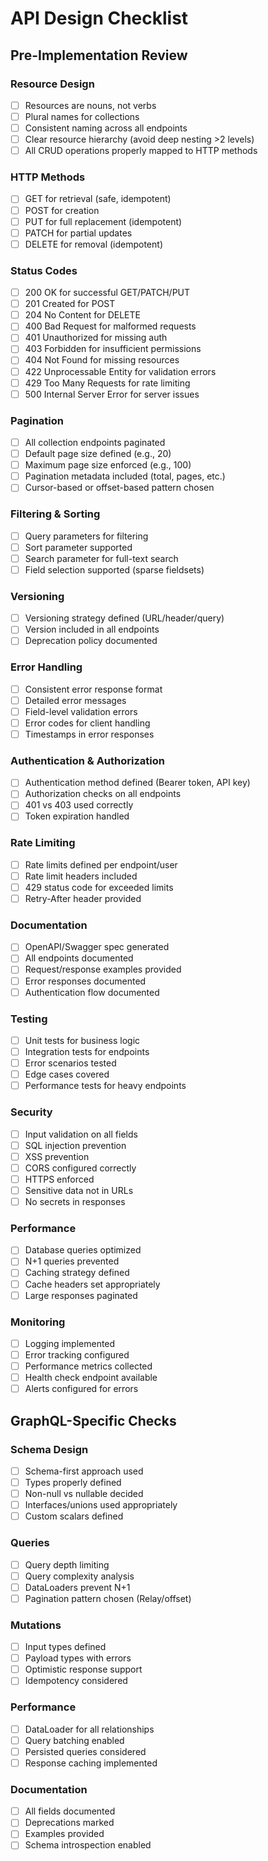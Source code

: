 # API Design Checklist

## Pre-Implementation Review

### Resource Design
- [ ] Resources are nouns, not verbs
- [ ] Plural names for collections
- [ ] Consistent naming across all endpoints
- [ ] Clear resource hierarchy (avoid deep nesting >2 levels)
- [ ] All CRUD operations properly mapped to HTTP methods

### HTTP Methods
- [ ] GET for retrieval (safe, idempotent)
- [ ] POST for creation
- [ ] PUT for full replacement (idempotent)
- [ ] PATCH for partial updates
- [ ] DELETE for removal (idempotent)

### Status Codes
- [ ] 200 OK for successful GET/PATCH/PUT
- [ ] 201 Created for POST
- [ ] 204 No Content for DELETE
- [ ] 400 Bad Request for malformed requests
- [ ] 401 Unauthorized for missing auth
- [ ] 403 Forbidden for insufficient permissions
- [ ] 404 Not Found for missing resources
- [ ] 422 Unprocessable Entity for validation errors
- [ ] 429 Too Many Requests for rate limiting
- [ ] 500 Internal Server Error for server issues

### Pagination
- [ ] All collection endpoints paginated
- [ ] Default page size defined (e.g., 20)
- [ ] Maximum page size enforced (e.g., 100)
- [ ] Pagination metadata included (total, pages, etc.)
- [ ] Cursor-based or offset-based pattern chosen

### Filtering & Sorting
- [ ] Query parameters for filtering
- [ ] Sort parameter supported
- [ ] Search parameter for full-text search
- [ ] Field selection supported (sparse fieldsets)

### Versioning
- [ ] Versioning strategy defined (URL/header/query)
- [ ] Version included in all endpoints
- [ ] Deprecation policy documented

### Error Handling
- [ ] Consistent error response format
- [ ] Detailed error messages
- [ ] Field-level validation errors
- [ ] Error codes for client handling
- [ ] Timestamps in error responses

### Authentication & Authorization
- [ ] Authentication method defined (Bearer token, API key)
- [ ] Authorization checks on all endpoints
- [ ] 401 vs 403 used correctly
- [ ] Token expiration handled

### Rate Limiting
- [ ] Rate limits defined per endpoint/user
- [ ] Rate limit headers included
- [ ] 429 status code for exceeded limits
- [ ] Retry-After header provided

### Documentation
- [ ] OpenAPI/Swagger spec generated
- [ ] All endpoints documented
- [ ] Request/response examples provided
- [ ] Error responses documented
- [ ] Authentication flow documented

### Testing
- [ ] Unit tests for business logic
- [ ] Integration tests for endpoints
- [ ] Error scenarios tested
- [ ] Edge cases covered
- [ ] Performance tests for heavy endpoints

### Security
- [ ] Input validation on all fields
- [ ] SQL injection prevention
- [ ] XSS prevention
- [ ] CORS configured correctly
- [ ] HTTPS enforced
- [ ] Sensitive data not in URLs
- [ ] No secrets in responses

### Performance
- [ ] Database queries optimized
- [ ] N+1 queries prevented
- [ ] Caching strategy defined
- [ ] Cache headers set appropriately
- [ ] Large responses paginated

### Monitoring
- [ ] Logging implemented
- [ ] Error tracking configured
- [ ] Performance metrics collected
- [ ] Health check endpoint available
- [ ] Alerts configured for errors

## GraphQL-Specific Checks

### Schema Design
- [ ] Schema-first approach used
- [ ] Types properly defined
- [ ] Non-null vs nullable decided
- [ ] Interfaces/unions used appropriately
- [ ] Custom scalars defined

### Queries
- [ ] Query depth limiting
- [ ] Query complexity analysis
- [ ] DataLoaders prevent N+1
- [ ] Pagination pattern chosen (Relay/offset)

### Mutations
- [ ] Input types defined
- [ ] Payload types with errors
- [ ] Optimistic response support
- [ ] Idempotency considered

### Performance
- [ ] DataLoader for all relationships
- [ ] Query batching enabled
- [ ] Persisted queries considered
- [ ] Response caching implemented

### Documentation
- [ ] All fields documented
- [ ] Deprecations marked
- [ ] Examples provided
- [ ] Schema introspection enabled
